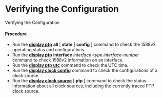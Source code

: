 Verifying the Configuration
===========================

Verifying the Configuration

#### Procedure

* Run the [**display ptp**](cmdqueryname=display+ptp) **all** [ **state** | **config** ] command to check the 1588v2 operating status and configurations.
* Run the [**display ptp**](cmdqueryname=display+ptp) **interface** *interface-type* *interface-number* command to check 1588v2 information on an interface.
* Run the [**display ptp utc**](cmdqueryname=display+ptp+utc) command to check the UTC time.
* Run the [**display clock config**](cmdqueryname=display+clock+config) command to check the configurations of a clock source.
* Run the [**display clock source**](cmdqueryname=display+clock+source) [ **ptp** ] command to check the status information about all clock sources, including the currently traced PTP clock source.